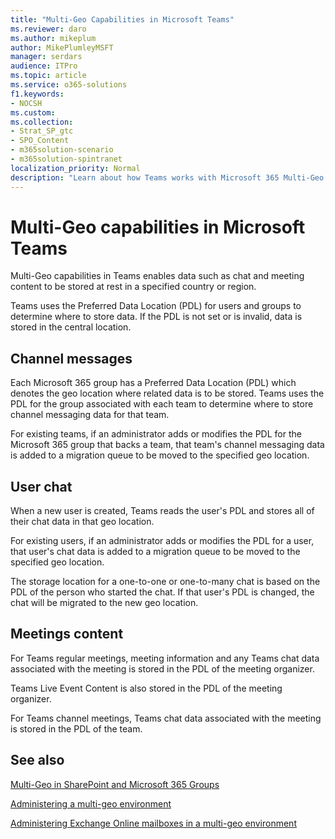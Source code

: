 ```yaml
---
title: "Multi-Geo Capabilities in Microsoft Teams"
ms.reviewer: daro
ms.author: mikeplum
author: MikePlumleyMSFT
manager: serdars
audience: ITPro
ms.topic: article
ms.service: o365-solutions
f1.keywords:
- NOCSH
ms.custom: 
ms.collection: 
- Strat_SP_gtc
- SPO_Content
- m365solution-scenario
- m365solution-spintranet
localization_priority: Normal
description: "Learn about how Teams works with Microsoft 365 Multi-Geo."
---
```


# Multi-Geo capabilities in Microsoft Teams

Multi-Geo capabilities in Teams enables data such as chat and meeting content to be stored at rest in a specified country or region.

Teams uses the Preferred Data Location (PDL) for users and groups to determine where to store data. If the PDL is not set or is invalid, data is stored in the central location.

## Channel messages

Each Microsoft 365 group has a Preferred Data Location (PDL) which denotes the geo location where related data is to be stored. Teams uses the PDL for the group associated with each team to determine where to store channel messaging data for that team.

For existing teams, if an administrator adds or modifies the PDL for the Microsoft 365 group that backs a team, that team's channel messaging data is added to a migration queue to be moved to the specified geo location.

## User chat

When a new user is created, Teams reads the user's PDL and stores all of their chat data in that geo location.  

For existing users, if an administrator adds or modifies the PDL for a user, that user's chat data is added to a migration queue to be moved to the specified geo location.

The storage location for a one-to-one or one-to-many chat is based on the PDL of the person who started the chat. If that user's PDL is changed, the chat will be migrated to the new geo location.

## Meetings content

For Teams regular meetings, meeting information and any Teams chat data associated with the meeting is stored in the PDL of the meeting organizer.

Teams Live Event Content is also stored in the PDL of the meeting organizer.

For Teams channel meetings, Teams chat data associated with the meeting is stored in the PDL of the team.

## See also

[Multi-Geo in SharePoint and Microsoft 365 Groups](https://techcommunity.microsoft.com/t5/Office-365-Blog/Now-available-Multi-Geo-in-SharePoint-and-Office-365-Groups/ba-p/263302)

[Administering a multi-geo environment](administering-a-multi-geo-environment.md)

[Administering Exchange Online mailboxes in a multi-geo environment](administering-exchange-online-multi-geo.md)

